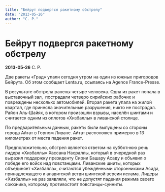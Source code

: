 ```yaml
---
title: "Бейрут подвергся ракетному обстрелу"
date: "2013-05-26"
author: "С. Р."
---
```


# Бейрут подвергся ракетному обстрелу

**2013-05-26** С. Р.

Две ракеты «Град» упали сегодня утром на один из южных пригородов Бейрута. Об этом сообщает Lenta.ru, ссылаясь на Agence France-Presse.

В результате обстрела ранены четыре человека. Одна из ракет попала в выставочный зал,  пострадали четверо сирийских рабочих и повреждены несколько автомобилей. Вторая ракета упала на жилой квартал, где принесла значительные разрушения, никто не пострадал. Район Аль-Шайях, в котором произошли взрывы, населён шиитами и считается одним из оплотов «Хизбаллы» в ливанской столице.

По предварительным данным, ракеты были выпущены со стороны города Айтат в Горном Ливане. Айтат расположен примерно в 13 километрах от места падения ракет.

Предположительно, обстрел является ответом на субботнюю речь лидера «Хизбаллы» Хассана Насраллы, который в очередной раз выразил поддержку президенту Сирии Башару Асаду и объявил о победе его войск над повстанцами. Ливанские шииты, которых объединяет «Хизбалла», считаются убеждёнными сторонниками Асада, принадлежащего к алавитской ветви шиитской версии ислама. Лидеры «Хизбаллы» не раз заявляли, что не допустят падения режима своего союзника, которому противостоят повстанцы-сунниты.